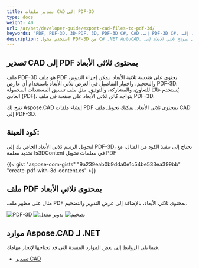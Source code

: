 ```yaml
---
title: تصدير ملفات CAD إلى PDF-3D
type: docs
weight: 40
url: /ar/net/developer-guide/export-cad-files-to-pdf-3d/
keywords: "PDF, PDF-3D, 3D-PDF, 3D, PDF-3D C#, CAD إلى PDF-3D C#, تحويل أوتوكاد, تحويل أوتوكاد إلى PDF-3D"
description: استخدم محول PDF-3D من C# .NET AutoCAD. يمكنك تحويل نموذج ثلاثي الأبعاد إلى PDF-3D في C# .NET أيضًا.
---
```


## **تصدير CAD إلى PDF بمحتوى ثلاثي الأبعاد**

ملف PDF-3D هو ملف PDF يحتوي على هندسة ثلاثية الأبعاد. يمكن إجراء التدوير، والتحجيم، واختيار التفاصيل في العرض ثلاثي الأبعاد باستخدام أي عارض PDF-3D. يُستخدم غالبًا للتعاون، والمشاركة، والتوثيق. مثل ملف تنسيق المستندات المحمولة العادي (PDF)، يتواجد كائن ثلاثي الأبعاد على صفحة في ملف PDF-3D.

تتيح لك Aspose.CAD إنشاء ملفات PDF بمحتوى ثلاثي الأبعاد. يمكنك تحويل ملف CAD إلى PDF-3D.

## **كود العينة:**

لتحويل الرسم ثلاثي الأبعاد الخاص بك إلى PDF-3D، تحتاج إلى تنفيذ الكود من المثال، مع تحديد معلمة Is3DContent في معلمات تحويل PDF

{{< gist "aspose-com-gists" "9a239eab0b9dda0e1c54be533ea399bb" "create-pdf-with-3d-content.cs" >}}

## **ملف PDF بمحتوى ثلاثي الأبعاد**

مثال على مظهر ملف PDF بمحتوى ثلاثي الأبعاد، بالإضافة إلى عرض التدوير والتضخيم.

![PDF-3D](/_assets/guide/pdf-3d/result.png)
![تدوير معدل](/_assets/guide/pdf-3d/rotate.png)
![تضخيم](/_assets/guide/pdf-3d/scaling.png)

## **موارد Aspose.CAD لـ .NET**

فيما يلي الروابط إلى بعض الموارد المفيدة التي قد تحتاجها لإنجاز مهامك.

- [تصدير CAD](/ar/net/exporting-cad/)
